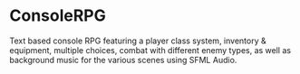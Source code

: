 # ConsoleRPG
Text based console RPG featuring a player class system, inventory & equipment, multiple choices, combat with different enemy types, 
as well as background music for the various scenes using SFML Audio.
